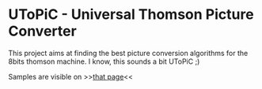 # UToPiC - **U**niversal **T**h**o**mson **Pi**cture **C**onverter

This project aims at finding the best picture conversion algorithms for the 8bits thomson machine. I know, this sounds a bit UToPiC ;)

Samples are visible on >>[that page](http://www.logicielsmoto.com/phpBB/viewtopic.php?p=4782#p4782)<<

